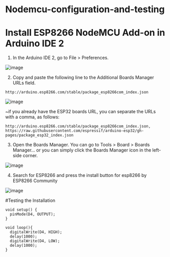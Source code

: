 # Nodemcu-configuration-and-testing


# Install ESP8266 NodeMCU Add-on in Arduino IDE 2

1. In the Arduino IDE 2, go to File > Preferences.

![image](https://github.com/dennisngugiwambui/Nodemcu-configuration-and-testing/assets/112067611/3649a553-5221-45a0-a5f2-d01d866e3abf)


2. Copy and paste the following line to the Additional Boards Manager URLs field.

```http://arduino.esp8266.com/stable/package_esp8266com_index.json```

![image](https://github.com/dennisngugiwambui/Nodemcu-configuration-and-testing/assets/112067611/6ce345ce-2334-4ac5-a417-3971dc792360)


~if you already have the ESP32 boards URL, you can separate the URLs with a comma, as follows:

```http://arduino.esp8266.com/stable/package_esp8266com_index.json,```
```https://raw.githubusercontent.com/espressif/arduino-esp32/gh-pages/package_esp32_index.json```

3. Open the Boards Manager. You can go to Tools > Board > Boards Manager… or you can simply click the Boards Manager icon in the left-side corner.

![image](https://github.com/dennisngugiwambui/Nodemcu-configuration-and-testing/assets/112067611/0381d895-769f-4b1c-8509-ff64ad356821)

4. Search for ESP8266 and press the install button for esp8266 by ESP8266 Community

![image](https://github.com/dennisngugiwambui/Nodemcu-configuration-and-testing/assets/112067611/34975b63-d6e2-4ffd-9654-3b1e4140e234)


#Testing the Installation


```
void setup() {
  pinMode(D4, OUTPUT);
}

void loop(){
  digitalWrite(D4, HIGH);
  delay(1000);
  digitalWrite(D4, LOW);
  delay(1000);
}

```
